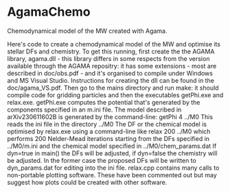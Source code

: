 # AgamaChemo
Chemodynamical model of the MW created with Agama.

Here's code to create a chemodynamical model of the MW and optimise its stellar DFs and chemistry. To get this running, first create the the AGAMA library, agama.dll - this library differs in some respects from the version available through the AGAMA repositry: it has some extensions - most are described in doc/obs.pdf - and it's organised to compile under Windows and MS Visual Studio. Instructions for creating the dll can be found in the doc/agama_VS.pdf. Then go to the mains directory and run make: it should compile code for gridding particles and then the executables getPhi.exe and relax.exe. getPhi.exe computes the potential that's generated by the components specified in an m.ini file. The model described in arXiv230611602B is generated by the command-line: getPhi 4 ../M0  This reads the ini file in the directory ../M0
The DF or the chemical model is optimised by relax.exe using a command-line like relax 200 ../M0 which performs 200 Nelder-Mead iterations starting from the DFs specified in ../M0/m.ini and the chemical model specified in ../M0/chem_params.dat  If dyn=true in main() the DFs will be adjusted, if dyn=false the chemistry will be adjusted. In the former case the proposed DFs will be written to dyn_params.dat for editing into the ini file.
relax.cpp contains many calls to non-portable plotting software. These have been commented out but may suggest how plots could be created with other software.
